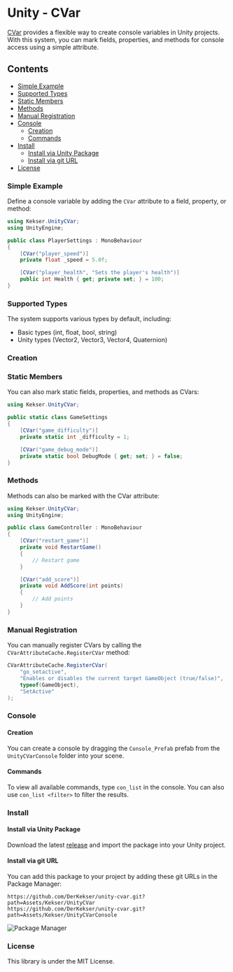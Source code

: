 # Unity - CVar

[CVar](https://github.com/DerKekser/unity-cvar) provides a flexible way to create console variables in Unity projects. With this system, you can mark fields, properties, and methods for console access using a simple attribute.

## Contents
- [Simple Example](#simple-example)
- [Supported Types](#supported-types)
- [Static Members](#static-members)
- [Methods](#methods)
- [Manual Registration](#manual-registration)
- [Console](#console)
    - [Creation](#creation)
    - [Commands](#commands)
- [Install](#install)
    - [Install via Unity Package](#install-via-unity-package)
    - [Install via git URL](#install-via-git-url)
- [License](#license)

### Simple Example

Define a console variable by adding the `CVar` attribute to a field, property, or method:

```csharp
using Kekser.UnityCVar;
using UnityEngine;

public class PlayerSettings : MonoBehaviour
{
    [CVar("player_speed")]
    private float _speed = 5.0f;

    [CVar("player_health", "Sets the player's health")]
    public int Health { get; private set; } = 100;
}
```
### Supported Types

The system supports various types by default, including:  
- Basic types (int, float, bool, string)
- Unity types (Vector2, Vector3, Vector4, Quaternion)
### Creation

### Static Members

You can also mark static fields, properties, and methods as CVars:

```csharp
using Kekser.UnityCVar;

public static class GameSettings
{
    [CVar("game_difficulty")]
    private static int _difficulty = 1;

    [CVar("game_debug_mode")]
    private static bool DebugMode { get; set; } = false;
}
```
### Methods

Methods can also be marked with the CVar attribute:

```csharp
using Kekser.UnityCVar;
using UnityEngine;

public class GameController : MonoBehaviour
{
    [CVar("restart_game")]
    private void RestartGame()
    {
        // Restart game
    }

    [CVar("add_score")]
    private void AddScore(int points)
    {
        // Add points
    }
}
```
### Manual Registration

You can manually register CVars by calling the `CVarAttributeCache.RegisterCVar` method:

```csharp
CVarAttributeCache.RegisterCVar(
    "go_setactive",
    "Enables or disables the current target GameObject (true/false)",
    typeof(GameObject),
    "SetActive"
);
```
### Console

#### Creation

You can create a console by dragging the `Console_Prefab` prefab  from the `UnityCVarConsole` folder into your scene.

#### Commands

To view all available commands, type `con_list` in the console. You can also use `con_list <filter>` to filter the results.
### Install

#### Install via Unity Package

Download the latest [release](https://github.com/DerKekser/unity-cvar/releases) and import the package into your Unity project.
#### Install via git URL

You can add this package to your project by adding these git URLs in the Package Manager:
```
https://github.com/DerKekser/unity-cvar.git?path=Assets/Kekser/UnityCVar
https://github.com/DerKekser/unity-cvar.git?path=Assets/Kekser/UnityCVarConsole
```
![Package Manager](/Assets/Kekser/Screenshots/package_manager.png)
### License

This library is under the MIT License.